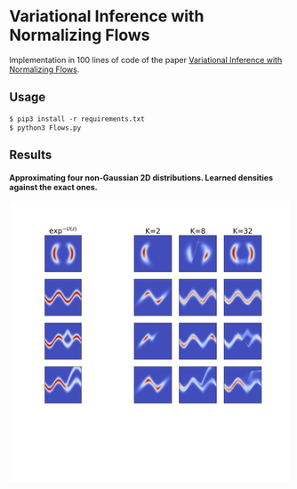 # Variational Inference with Normalizing Flows

Implementation in 100 lines of code of the paper [Variational Inference with Normalizing Flows](https://arxiv.org/abs/1505.05770).

## Usage

```commandline
$ pip3 install -r requirements.txt
$ python3 Flows.py
```

## Results

#### Approximating four non-Gaussian 2D distributions. Learned densities against the exact ones.
![](Imgs/learned_densities.png)

